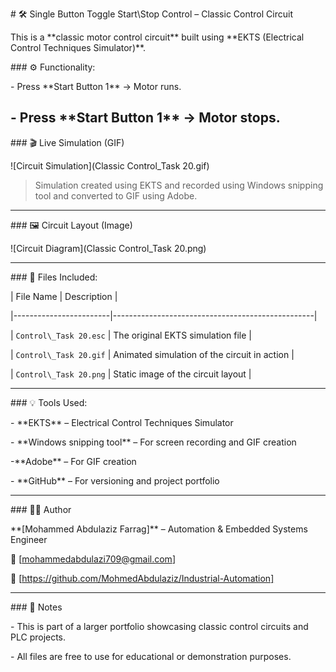 \# 🛠️ Single Button Toggle Start\Stop Control – Classic Control Circuit



This is a \*\*classic motor control circuit\*\* built using \*\*EKTS (Electrical Control Techniques Simulator)\*\*.



\### ⚙️ Functionality:

\- Press \*\*Start Button 1\*\* → Motor runs.

\- Press \*\*Start Button 1\*\* → Motor stops.
---



\### 🎬 Live Simulation (GIF)



!\[Circuit Simulation](Classic Control\_Task 20.gif)



> Simulation created using EKTS and recorded using Windows snipping tool and converted to GIF using Adobe.



---



\### 🖼️ Circuit Layout (Image)



!\[Circuit Diagram](Classic Control\_Task 20.png)



---



\### 📁 Files Included:

| File Name              | Description                                      |

|------------------------|--------------------------------------------------|

| `Control\_Task 20.esc` | The original EKTS simulation file                |

| `Control\_Task 20.gif`  | Animated simulation of the circuit in action     |

| `Control\_Task 20.png`  | Static image of the circuit layout               |



---



\### 💡 Tools Used:

\- \*\*EKTS\*\* – Electrical Control Techniques Simulator

\- \*\*Windows snipping tool\*\* – For screen recording and GIF creation

-\*\*Adobe\*\* – For GIF creation

\- \*\*GitHub\*\* – For versioning and project portfolio



---



\### 👨‍🔧 Author

\*\*\[Mohammed Abdulaziz Farrag]\*\* – Automation \& Embedded Systems Engineer  

📧 \[mohammedabdulazi709@gmail.com]  

🔗 \[https://github.com/MohmedAbdulaziz/Industrial-Automation]



---



\### 📌 Notes

\- This is part of a larger portfolio showcasing classic control circuits and PLC projects.

\- All files are free to use for educational or demonstration purposes.





